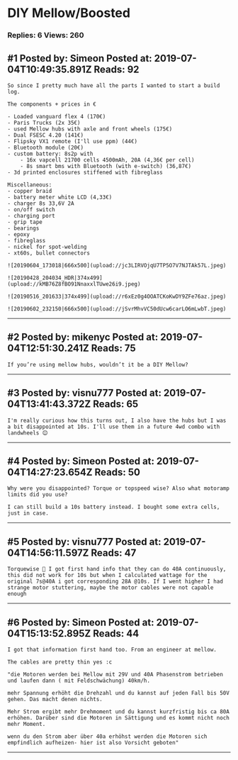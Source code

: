 # DIY Mellow/Boosted

### Replies: 6 Views: 260

## \#1 Posted by: Simeon Posted at: 2019-07-04T10:49:35.891Z Reads: 92

```
So since I pretty much have all the parts I wanted to start a build log. 

The components + prices in €

- Loaded vanguard flex 4 (170€)
- Paris Trucks (2x 35€)
- used Mellow hubs with axle and front wheels (175€)
- Dual FSESC 4.20 (141€)
- Flipsky VX1 remote (I'll use ppm) (44€)
- Bluetooth module (20€)
- custom battery: 8s2p with
    - 16x vapcell 21700 cells 4500mAh, 20A (4,36€ per cell)
    - 8s smart bms with Bluetooth (with e-switch) (36,87€)
- 3d printed enclosures stiffened with fibreglass 

Miscellaneous: 
- copper braid 
- battery meter white LCD (4,33€)
- charger 8s 33,6V 2A
- on/off switch
- charging port
- grip tape
- bearings
- epoxy
- fibreglass
- nickel for spot-welding
- xt60s, bullet connectors

![20190604_173018|666x500](upload://jc3LIRVOjqU7TP5O7V7NJTAk57L.jpeg) 

![20190428_204034_HDR|374x499](upload://kMB76Z8fBO91NnaxxlTUwe26i9.jpeg) 

![20190516_201633|374x499](upload://r6xEz0g4OOATCKoKwDY9ZFe76az.jpeg)

![20190602_232150|666x500](upload://jSvrMhvVC50dUcw6carLO6mLwbT.jpeg)
```

---
## \#2 Posted by: mikenyc Posted at: 2019-07-04T12:51:30.241Z Reads: 75

```
If you’re using mellow hubs, wouldn’t it be a DIY Mellow?
```

---
## \#3 Posted by: visnu777 Posted at: 2019-07-04T13:41:43.372Z Reads: 65

```
I'm really curious how this turns out, I also have the hubs but I was a bit disappointed at 10s. I'll use them in a future 4wd combo with landwheels 😊
```

---
## \#4 Posted by: Simeon Posted at: 2019-07-04T14:27:23.654Z Reads: 50

```
Why were you disappointed? Torque or topspeed wise? Also what motoramp limits did you use? 

I can still build a 10s battery instead. I bought some extra cells, just in case.
```

---
## \#5 Posted by: visnu777 Posted at: 2019-07-04T14:56:11.597Z Reads: 47

```
Torquewise 🙂 I got first hand info that they can do 40A continuously, this did not work for 10s but when I calculated wattage for the original 7s@40A i got corresponding 28A @10s. If I went higher I had strange motor stuttering, maybe the motor cables were not capable enough
```

---
## \#6 Posted by: Simeon Posted at: 2019-07-04T15:13:52.895Z Reads: 44

```
I got that information first hand too. From an engineer at mellow. 

The cables are pretty thin yes :c 

"die Motoren werden bei Mellow mit 29V und 40A Phasenstrom betrieben und laufen dann ( mit Feldschwächung) 40km/h.

mehr Spannung erhöht die Drehzahl und du kannst auf jeden Fall bis 50V gehen. Das macht denen nichts.

Mehr Strom ergibt mehr Drehmoment und du kannst kurzfristig bis ca 80A erhöhen. Darüber sind die Motoren in Sättigung und es kommt nicht noch mehr Moment.

wenn du den Strom aber über 40a erhöhst werden die Motoren sich empfindlich aufheizen- hier ist also Vorsicht geboten"
```

---
